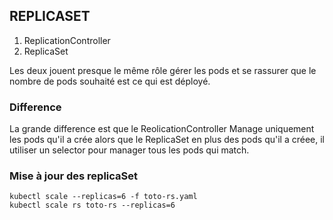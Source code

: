 ## REPLICASET

1. ReplicationController
2. ReplicaSet

Les deux jouent presque le même rôle gérer les pods et se rassurer que le nombre de pods souhaité est ce qui est déployé.

### Difference

La grande difference est que le ReolicationController Manage uniquement les pods qu'il a crée alors que le ReplicaSet en plus des pods qu'il a créee, il utiliser un selector pour manager tous les pods qui match.

### Mise à jour des replicaSet

```
kubectl scale --replicas=6 -f toto-rs.yaml
kubectl scale rs toto-rs --replicas=6
```